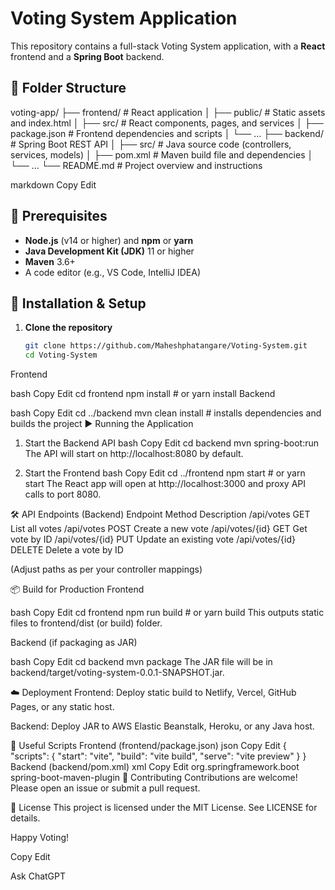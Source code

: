 # Voting System Application

This repository contains a full-stack Voting System application, with a **React** frontend and a **Spring Boot** backend.

## 📁 Folder Structure



voting-app/
├── frontend/ # React application
│ ├── public/ # Static assets and index.html
│ ├── src/ # React components, pages, and services
│ ├── package.json # Frontend dependencies and scripts
│ └── ...
├── backend/ # Spring Boot REST API
│ ├── src/ # Java source code (controllers, services, models)
│ ├── pom.xml # Maven build file and dependencies
│ └── ...
└── README.md # Project overview and instructions

markdown
Copy
Edit

## 🚀 Prerequisites

- **Node.js** (v14 or higher) and **npm** or **yarn**  
- **Java Development Kit (JDK)** 11 or higher  
- **Maven** 3.6+  
- A code editor (e.g., VS Code, IntelliJ IDEA)

## 🔧 Installation & Setup

1. **Clone the repository**  
   ```bash
   git clone https://github.com/Maheshphatangare/Voting-System.git
   cd Voting-System
Frontend

bash
Copy
Edit
cd frontend
npm install        # or yarn install
Backend

bash
Copy
Edit
cd ../backend
mvn clean install  # installs dependencies and builds the project
▶️ Running the Application
1. Start the Backend API
bash
Copy
Edit
cd backend
mvn spring-boot:run
The API will start on http://localhost:8080 by default.

2. Start the Frontend
bash
Copy
Edit
cd ../frontend
npm start          # or yarn start
The React app will open at http://localhost:3000 and proxy API calls to port 8080.

🛠️ API Endpoints (Backend)
Endpoint	Method	Description
/api/votes	GET	List all votes
/api/votes	POST	Create a new vote
/api/votes/{id}	GET	Get vote by ID
/api/votes/{id}	PUT	Update an existing vote
/api/votes/{id}	DELETE	Delete a vote by ID

(Adjust paths as per your controller mappings)

📦 Build for Production
Frontend

bash
Copy
Edit
cd frontend
npm run build    # or yarn build
This outputs static files to frontend/dist (or build) folder.

Backend (if packaging as JAR)

bash
Copy
Edit
cd backend
mvn package
The JAR file will be in backend/target/voting-system-0.0.1-SNAPSHOT.jar.

☁️ Deployment
Frontend: Deploy static build to Netlify, Vercel, GitHub Pages, or any static host.

Backend: Deploy JAR to AWS Elastic Beanstalk, Heroku, or any Java host.

📖 Useful Scripts
Frontend (frontend/package.json)
json
Copy
Edit
{
  "scripts": {
    "start": "vite",
    "build": "vite build",
    "serve": "vite preview"
  }
}
Backend (backend/pom.xml)
xml
Copy
Edit
<build>
  <plugins>
    <plugin>
      <groupId>org.springframework.boot</groupId>
      <artifactId>spring-boot-maven-plugin</artifactId>
    </plugin>
  </plugins>
</build>
🤝 Contributing
Contributions are welcome! Please open an issue or submit a pull request.

📄 License
This project is licensed under the MIT License. See LICENSE for details.

Happy Voting!

Copy
Edit







Ask ChatGPT
